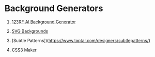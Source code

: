 # Background Generators

1. [123RF AI Background Generator](https://www.123rf.com/ai-background-remix/)

1. [SVG Backgrounds](https://bgjar.com/)

1. [Subtle Patterns])(https://www.toptal.com/designers/subtlepatterns/)

1. [CSS3 Maker](https://www.toptal.com/developers/css3maker/gallery)

